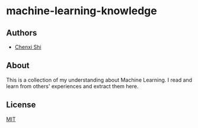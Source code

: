 # machine-learning-knowledge

## Authors
- [Chenxi Shi](https://github.com/chenxi-shi)

## About
This is a collection of my understanding about Machine Learning. I read and learn from others' experiences and extract them here.

## License

[MIT](https://choosealicense.com/licenses/mit/)